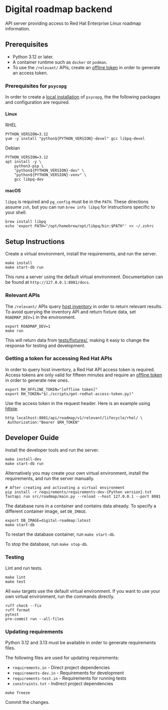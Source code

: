 # Digital roadmap backend

API server providing access to Red Hat Enterprise Linux roadmap information.


## Prerequisites

- Python 3.12 or later.
- A container runtime such as `docker` or `podman`.
- To use the `/relevant/` APIs, create an [offline token] in order to generate an access token.

### Prerequisites for `psycopg` ###

In order to create a [local installation] of `psycopg`, the the following packages and configuration are required.

#### Linux ####

RHEL

```shell
PYTHON_VERSION=3.12
yum -y install "python${PYTHON_VERSION}-devel" gcc libpq-devel
```

Debian

```shell
PYTHON_VERSION=3.12
apt install -y \
    python3-pip \
    "python${PYTHON_VERSION}-dev" \
    "python${PYTHON_VERSION}-venv" \
    gcc libpq-dev
```

#### macOS ####

`libpq` is required and `pg_config` must be in the `PATH`. These directions assume `zsh`, but you can run `brew info libpq` for instructions specific to your shell.

```shell
brew install libpq
echo 'export PATH="/opt/homebrew/opt/libpq/bin:$PATH"' >> ~/.zshrc
```


## Setup Instructions

Create a virtual environment, install the requirements, and run the server.

```shell
make install
make start-db run
```

This runs a server using the default virtual environment. Documentation can be found at  `http://127.0.0.1:8081/docs`.

### Relevant APIs

The `/relevant/` APIs query [host inventory] in order to return relevant results. To avoid querying the inventory API and return fixture data, set `ROADMAP_DEV=1` in the environment.

```
export ROADMAP_DEV=1
make run
```

This will return data from [tests/fixtures/](tests/fixtures), making it easy to change the response for testing and development.

### Getting a token for accessing Red Hat APIs

In order to query host inventory, a Red Hat API access token is required. Access tokens are only valid for fifteen minutes and require an [offline token] in order to generate new ones.

```
export RH_OFFLINE_TOKEN="[offline token]"
export RH_TOKEN="$(./scripts/get-redhat-access-token.py)"
```

Use the access token in the request header. Here is an example using [httpie].

```
http localhost:8081/api/roadmap/v1/relevant/lifecycle/rhel/ \
 Authorization:"Bearer $RH_TOKEN"
```

## Developer Guide
Install the developer tools and run the server.

```shell
make install-dev
make start-db run
```

Alternatively you may create your own virtual environment, install the requirements, and run the server manually.
```
# After creating and activating a virtual environment
pip install -r requirements/requirements-dev-{Python version}.txt
fastapi run src/roadmap/main.py --reload --host 127.0.0.1 --port 8081
```

The database runs in a container and contains data already. To specify a different container image, set `DB_IMAGE`.

```shell
export DB_IMAGE=digital-roadmap:latest
make start-db
```

To restart the database container, run `make start-db`.

To stop the database, run `make stop-db`.

### Testing

Lint and run tests.

```shell
make lint
make test
```

All `make` targets use the default virtual environment. If you want to use your own virtual environment, run the commands directly.

```shell
ruff check --fix
ruff format
pytest
pre-commit run --all-files
```


### Updating requirements

Python 3.12 and 3.13 must be available in order to generate requirements files.

The following files are used for updating requirements:

- `requirements.in` - Direct project dependencies
- `requirements-dev.in` - Requirements for development
- `requirements-test.in` - Requirements for running tests
- `constraints.txt` - Indirect project dependencies

```
make freeze
```

Commit the changes.


[local installation]: https://www.psycopg.org/psycopg3/docs/basic/install.html#local-installation
[offline token]: https://access.redhat.com/articles/3626371
[host inventory]: https://developers.redhat.com/api-catalog/api/inventory
[httpie]: https://httpie.io/docs/cli
